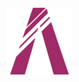 
<style>
  container{
      background-image: url("trees.png");
      background-color: #cccccc;
  }
</style>

<div class='container'>
  <p align="center">
    <img src="logo.svg" alt="Click to see the source" width="30%">
  </p>
</div>
